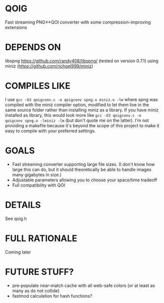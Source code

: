 # QOIG
Fast streaming PNG&lt;->QOI converter with some compression-improving extensions

# DEPENDS ON
libspng <https://github.com/randy408/libspng/> (tested on version 0.7.1) using miniz (https://github.com/richgel999/miniz)

# COMPILES LIKE
I use `gcc -O3 qoigconv.c -o qoigconv spng.o miniz.o -lm` where spng was compiled with the miniz compiler option, modified to let them live in the same source folder rather than installing miniz as a library. If you have miniz installed as library, this would look more like `gcc -O3 qoigconv.c -o qoigconv spng.o -lminiz -lm` (but don't quote me on the latter). I'm not providing a makefile because it's beyond the scope of this project to make it easy to compile with your preferred settings.

# GOALS
- Fast streaming converter supporting large file sizes. (I don't know how large this can do, but it should theoretically be able to handle images many gigabytes in size.)
- Adjustable parameters allowing you to choose your space/time tradeoff
- Full compatibility with QOI

# DETAILS
See qoig.h

# FULL RATIONALE
Coming later

# FUTURE STUFF?
- pre-populate near-match cache with all web-safe colors (or at least as many as do not collide)
- fastmod calculation for hash functions?
